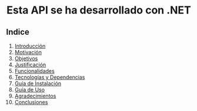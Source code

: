 <!DOCTYPE html>
<html lang="es">
<head>
    <meta charset="UTF-8">
    <meta name="viewport" content="width=device-width, initial-scale=1.0">
    <title>Índice</title>
</head>
<body>

<h1 style="text-align: center;">Esta API se ha desarrollado con .NET</h1>

## Indice

1. [Introducción](https://github.com/Javi-23/ProyectoFinal-Angular-.Net/wiki/Introducci%C3%B3n)
2. [Motivación](https://github.com/Javi-23/ProyectoFinal-Angular-.Net/wiki/Motivaci%C3%B3n)
3. [Objetivos](https://github.com/Javi-23/ProyectoFinal-Angular-.Net/wiki/Objetivos)
4. [Justificación](https://github.com/Javi-23/ProyectoFinal-Angular-.Net/wiki/Justificaci%C3%B3n)
5. [Funcionalidades](https://github.com/Javi-23/ProyectoFinal-Angular-.Net/wiki/Funcionalidades)
6. [Tecnologías y Dependencias](https://github.com/Javi-23/ProyectoFinal-Angular-.Net/wiki/Tecnolog%C3%ADas)
7. [Guía de Instalación](https://github.com/Javi-23/ProyectoFinal-Angular-.Net/wiki/Gu%C3%ADa-de-instalaci%C3%B3n)
8. [Guía de Uso](https://github.com/Javi-23/ProyectoFinal-Angular-.Net/wiki/Guia-de-uso)
9. [Agradecimientos](https://github.com/Javi-23/ProyectoFinal-Angular-.Net/wiki/Agradecimientos)
10. [Conclusiones](https://github.com/Javi-23/ProyectoFinal-Angular-.Net/wiki/Conclusiones)
